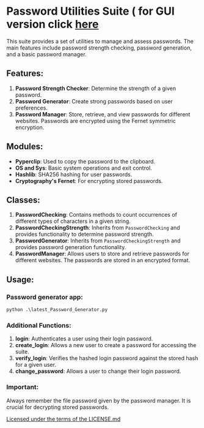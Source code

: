 # Password Utilities Suite ( for GUI version click [here](https://github.com/giedrius200/-Programu-sistemu-kokybes-projektas/tree/GUI)

This suite provides a set of utilities to manage and assess passwords. The main features include password strength checking, password generation, and a basic password manager.

## Features:

1. **Password Strength Checker**: Determine the strength of a given password.
2. **Password Generator**: Create strong passwords based on user preferences.
3. **Password Manager**: Store, retrieve, and view passwords for different websites. Passwords are encrypted using the Fernet symmetric encryption.

## Modules:

- **Pyperclip**: Used to copy the password to the clipboard.
- **OS and Sys**: Basic system operations and exit control.
- **Hashlib**: SHA256 hashing for user passwords.
- **Cryptography's Fernet**: For encrypting stored passwords.

## Classes:

1. **PasswordChecking**: Contains methods to count occurrences of different types of characters in a given string.
2. **PasswordCheckingStrength**: Inherits from `PasswordChecking` and provides functionality to determine password strength.
3. **PasswordGenerator**: Inherits from `PasswordCheckingStrength` and provides password generation functionality.
4. **PasswordManager**: Allows users to store and retrieve passwords for different websites. The passwords are stored in an encrypted format.

## Usage:

### Password generator app:

```python
python .\latest_Password_Generator.py
```

### Additional Functions:

1. **login**: Authenticates a user using their login password.
2. **create_login**: Allows a new user to create a password for accessing the suite.
3. **verify_login**: Verifies the hashed login password against the stored hash for a given user.
4. **change_password**: Allows a user to change their login password.

### Important:

Always remember the file password given by the password manager. It is crucial for decrypting stored passwords.

[Licensed under the terms of the LICENSE.md](LICENSE.md)
